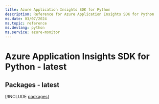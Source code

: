 ```yaml
---
title: Azure Application Insights SDK for Python
description: Reference for Azure Application Insights SDK for Python
ms.date: 03/07/2024
ms.topic: reference
ms.devlang: python
ms.service: azure-monitor
---
```

# Azure Application Insights SDK for Python - latest
## Packages - latest
[!INCLUDE [packages](application-insights-index.md)]